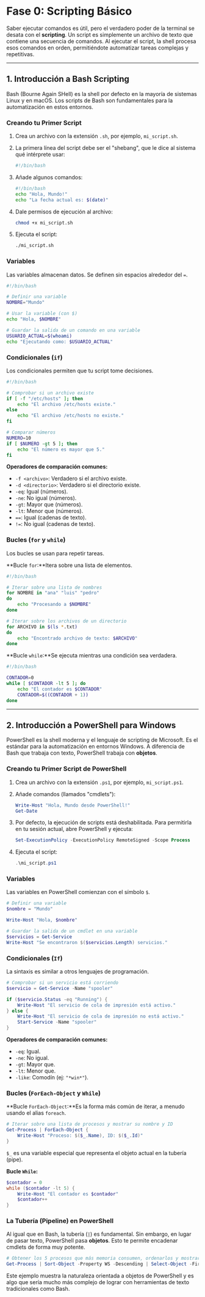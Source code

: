 # Fase 0: Scripting Básico

Saber ejecutar comandos es útil, pero el verdadero poder de la terminal se desata con el **scripting**. Un script es simplemente un archivo de texto que contiene una secuencia de comandos. Al ejecutar el script, la shell procesa esos comandos en orden, permitiéndote automatizar tareas complejas y repetitivas.

---

## 1. Introducción a Bash Scripting

Bash (Bourne Again SHell) es la shell por defecto en la mayoría de sistemas Linux y en macOS. Los scripts de Bash son fundamentales para la automatización en estos entornos.

### **Creando tu Primer Script**

1. Crea un archivo con la extensión `.sh`, por ejemplo, `mi_script.sh`.
2. La primera línea del script debe ser el "shebang", que le dice al sistema qué intérprete usar:

    ```bash
    #!/bin/bash
    ```

3. Añade algunos comandos:

    ```bash
    #!/bin/bash
    echo "Hola, Mundo!"
    echo "La fecha actual es: $(date)"
    ```

4. Dale permisos de ejecución al archivo:

    ```bash
    chmod +x mi_script.sh
    ```

5. Ejecuta el script:

    ```bash
    ./mi_script.sh
    ```

### **Variables**

Las variables almacenan datos. Se definen sin espacios alrededor del `=`.

```bash
#!/bin/bash

# Definir una variable
NOMBRE="Mundo"

# Usar la variable (con $)
echo "Hola, $NOMBRE"

# Guardar la salida de un comando en una variable
USUARIO_ACTUAL=$(whoami)
echo "Ejecutando como: $USUARIO_ACTUAL"
```

### **Condicionales (`if`)**

Los condicionales permiten que tu script tome decisiones.

```bash
#!/bin/bash

# Comprobar si un archivo existe
if [ -f "/etc/hosts" ]; then
    echo "El archivo /etc/hosts existe."
else
    echo "El archivo /etc/hosts no existe."
fi

# Comparar números
NUMERO=10
if [ $NUMERO -gt 5 ]; then
    echo "El número es mayor que 5."
fi
```

**Operadores de comparación comunes:**

- `-f <archivo>`: Verdadero si el archivo existe.
- `-d <directorio>`: Verdadero si el directorio existe.
- `-eq`: Igual (números).
- `-ne`: No igual (números).
- `-gt`: Mayor que (números).
- `-lt`: Menor que (números).
- `==`: Igual (cadenas de texto).
- `!=`: No igual (cadenas de texto).

### **Bucles (`for` y `while`)**

Los bucles se usan para repetir tareas.

**Bucle `for`:**Itera sobre una lista de elementos.

```bash
#!/bin/bash

# Iterar sobre una lista de nombres
for NOMBRE in "ana" "luis" "pedro"
do
    echo "Procesando a $NOMBRE"
done

# Iterar sobre los archivos de un directorio
for ARCHIVO in $(ls *.txt)
do
    echo "Encontrado archivo de texto: $ARCHIVO"
done
```

**Bucle `while`:**Se ejecuta mientras una condición sea verdadera.

```bash
#!/bin/bash

CONTADOR=0
while [ $CONTADOR -lt 5 ]; do
    echo "El contador es $CONTADOR"
    CONTADOR=$((CONTADOR + 1))
done
```

---

<a name="powershell"></a>

## 2. Introducción a PowerShell para Windows

PowerShell es la shell moderna y el lenguaje de scripting de Microsoft. Es el estándar para la automatización en entornos Windows. A diferencia de Bash que trabaja con texto, PowerShell trabaja con **objetos**.

### **Creando tu Primer Script de PowerShell**

1. Crea un archivo con la extensión `.ps1`, por ejemplo, `mi_script.ps1`.
2. Añade comandos (llamados "cmdlets"):

    ```powershell
    Write-Host "Hola, Mundo desde PowerShell!"
    Get-Date
    ```

3. Por defecto, la ejecución de scripts está deshabilitada. Para permitirla en tu sesión actual, abre PowerShell y ejecuta:

    ```powershell
    Set-ExecutionPolicy -ExecutionPolicy RemoteSigned -Scope Process
    ```

4. Ejecuta el script:

    ```powershell
    .\mi_script.ps1
    ```

### **Variables**

Las variables en PowerShell comienzan con el símbolo `$`.

```powershell
# Definir una variable
$nombre = "Mundo"

Write-Host "Hola, $nombre"

# Guardar la salida de un cmdlet en una variable
$servicios = Get-Service
Write-Host "Se encontraron $($servicios.Length) servicios."
```

### **Condicionales (`If`)**

La sintaxis es similar a otros lenguajes de programación.

```powershell
# Comprobar si un servicio está corriendo
$servicio = Get-Service -Name "spooler"

if ($servicio.Status -eq "Running") {
    Write-Host "El servicio de cola de impresión está activo."
} else {
    Write-Host "El servicio de cola de impresión no está activo."
    Start-Service -Name "spooler"
}
```

**Operadores de comparación comunes:**

- `-eq`: Igual.
- `-ne`: No igual.
- `-gt`: Mayor que.
- `-lt`: Menor que.
- `-like`: Comodín (ej: `"*win*"`).

### **Bucles (`ForEach-Object` y `While`)**

**Bucle `ForEach-Object`:**Es la forma más común de iterar, a menudo usando el alias `foreach`.

```powershell
# Iterar sobre una lista de procesos y mostrar su nombre y ID
Get-Process | ForEach-Object {
    Write-Host "Proceso: $($_.Name), ID: $($_.Id)"
}
```

`$_` es una variable especial que representa el objeto actual en la tubería (pipe).

**Bucle `While`:**

```powershell
$contador = 0
while ($contador -lt 5) {
    Write-Host "El contador es $contador"
    $contador++
}
```

### **La Tubería (Pipeline) en PowerShell**

Al igual que en Bash, la tubería (`|`) es fundamental. Sin embargo, en lugar de pasar texto, PowerShell pasa **objetos**. Esto te permite encadenar cmdlets de forma muy potente.

```powershell
# Obtener los 5 procesos que más memoria consumen, ordenarlos y mostrar su nombre y consumo de memoria en MB
Get-Process | Sort-Object -Property WS -Descending | Select-Object -First 5 | Format-Table -Property Name, @{Name="Memoria (MB)"; Expression={$_.WS / 1MB -as [int]}}
```

Este ejemplo muestra la naturaleza orientada a objetos de PowerShell y es algo que sería mucho más complejo de lograr con herramientas de texto tradicionales como Bash.
